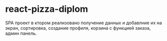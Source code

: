 # react-pizza-diplom

SPA проект в ктором реализовано получение данных и добавлние их на экран, сортировка, создание профиля, корзина с функцией заказа, админ панель.
